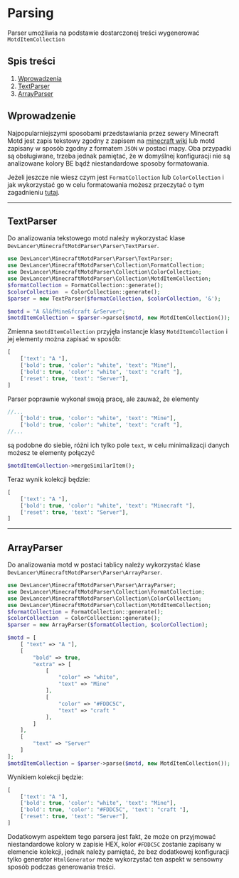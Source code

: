 # Parsing
Parser umożliwia na podstawie dostarczonej treści wygenerować `MotdItemCollection`

## Spis treści
1. [Wprowadzenia](parser.md#wprowadzenie)
2. [TextParser](parser.md#textparser)
3. [ArrayParser](parser.md#arrayparser)

## Wprowadzenie
Najpopularniejszymi sposobami przedstawiania przez sewery Minecraft Motd jest zapis tekstowy zgodny z zapisem na [minecraft wiki](https://minecraft.fandom.com/wiki/Formatting_codes)
lub motd zapisany w sposób zgodny z formatem `JSON` w postaci mapy. Oba przypadki są obsługiwane, trzeba jednak pamiętać, że
w domyślnej konfiguracji nie są analizowane kolory BE bądź niestandardowe sposoby formatowania.

Jeżeli jeszcze nie wiesz czym jest `FormatCollection` lub `ColorCollection` i jak wykorzystać go w celu formatowania możesz przeczytać o tym zagadnieniu [tutaj](formetter.md).

---

## TextParser
Do analizowania tekstowego motd należy wykorzystać klase `DevLancer\MinecraftMotdParser\Parser\TextParser`.
```php
use DevLancer\MinecraftMotdParser\Parser\TextParser;
use DevLancer\MinecraftMotdParser\Collection\FormatCollection;
use DevLancer\MinecraftMotdParser\Collection\ColorCollection;
use DevLancer\MinecraftMotdParser\Collection\MotdItemCollection;
$formatCollection = FormatCollection::generate();
$colorCollection  = ColorCollection::generate();
$parser = new TextParser($formatCollection, $colorCollection, '&');

$motd = "A &l&fMine&fcraft &rServer";
$motdItemCollection = $parser->parse($motd, new MotdItemCollection());
```

Zmienna `$motdItemCollection` przyjęła instancje klasy `MotdItemCollection` i jej elementy można zapisać w sposób:
```php
[
    ['text': "A "],
    ['bold': true, 'color': "white", 'text': "Mine"],
    ['bold': true, 'color': "white", 'text': "craft "],
    ['reset': true, 'text': "Server"],
]
```

Parser poprawnie wykonał swoją pracę, ale zauważ, że elementy
```php
//...
    ['bold': true, 'color': "white", 'text': "Mine"],
    ['bold': true, 'color': "white", 'text': "craft "],
//...
```
są podobne do siebie, różni ich tylko pole `text`, w celu minimalizacji danych możesz te elementy połączyć
```php
$motdItemCollection->mergeSimilarItem();
```
Teraz wynik kolekcji będzie:
```php
[
    ['text': "A "],
    ['bold': true, 'color': "white", 'text': "Minecraft "],
    ['reset': true, 'text': "Server"],
]
```

---

## ArrayParser
Do analizowania motd w postaci tablicy należy wykorzystać klase `DevLancer\MinecraftMotdParser\Parser\ArrayParser`.
```php
use DevLancer\MinecraftMotdParser\Parser\ArrayParser;
use DevLancer\MinecraftMotdParser\Collection\FormatCollection;
use DevLancer\MinecraftMotdParser\Collection\ColorCollection;
use DevLancer\MinecraftMotdParser\Collection\MotdItemCollection;
$formatCollection = FormatCollection::generate();
$colorCollection  = ColorCollection::generate();
$parser = new ArrayParser($formatCollection, $colorCollection);

$motd = [
    [ "text" => "A "],
    [
        "bold" => true,
        "extra" => [
            [
                "color" => "white",
                "text" => "Mine"
            ],
            [
                "color" => "#FDDC5C",
                "text" => "craft "
            ],
        ]
    ],
    [
        "text" => "Server"
    ]
];
$motdItemCollection = $parser->parse($motd, new MotdItemCollection());
```

Wynikiem kolekcji będzie:
```php
[
    ['text': "A "],
    ['bold': true, 'color': "white", 'text': "Mine"],
    ['bold': true, 'color': "#FDDC5C", 'text': "craft "],
    ['reset': true, 'text': "Server"],
]
```

Dodatkowym aspektem tego parsera jest fakt, że może on przyjmować niestandardowe kolory w zapisie HEX,
kolor `#FDDC5C` zostanie zapisany w elemencie kolekcji, jednak należy pamiętać, że bez dodatkowej konfiguracji tylko
generator `HtmlGenerator` może wykorzystać ten aspekt w sensowny sposób podczas generowania treści.